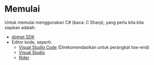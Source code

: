 # Memulai

Untuk memulai menggunakan C# (baca: C Sharp), yang perlu kita
kita siapkan adalah:
* [dotnet SDK](https://dotnet.microsoft.com/en-us/download)
* Editor kode, seperti:
  * [Visual Studio Code](https://code.visualstudio.com/) 
    (Direkomendasikan untuk perangkat low-end)
  * [Visual Studio](https://visualstudio.microsoft.com/)
  * [Rider](https://www.jetbrains.com/rider/)